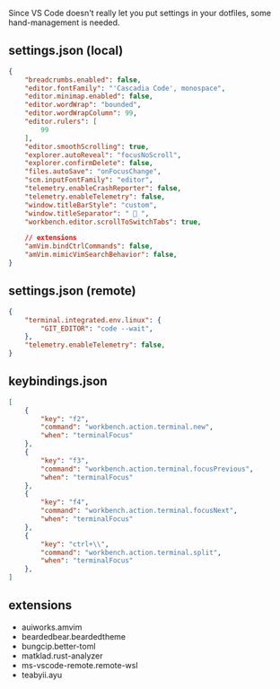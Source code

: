 Since VS Code doesn't really let you put settings in your dotfiles, some hand-management is needed.

## settings.json (local)

```json
{
    "breadcrumbs.enabled": false,
    "editor.fontFamily": "'Cascadia Code', monospace",
    "editor.minimap.enabled": false,
    "editor.wordWrap": "bounded",
    "editor.wordWrapColumn": 99,
    "editor.rulers": [
        99
    ],
    "editor.smoothScrolling": true,
    "explorer.autoReveal": "focusNoScroll",
    "explorer.confirmDelete": false,
    "files.autoSave": "onFocusChange",
    "scm.inputFontFamily": "editor",
    "telemetry.enableCrashReporter": false,
    "telemetry.enableTelemetry": false,
    "window.titleBarStyle": "custom",
    "window.titleSeparator": " 🐲 ",
    "workbench.editor.scrollToSwitchTabs": true,

    // extensions
    "amVim.bindCtrlCommands": false,
    "amVim.mimicVimSearchBehavior": false,
}
```

## settings.json (remote)

```json
{
    "terminal.integrated.env.linux": {
        "GIT_EDITOR": "code --wait",
    },
    "telemetry.enableTelemetry": false,
}
```

## keybindings.json

```json
[
    {
        "key": "f2",
        "command": "workbench.action.terminal.new",
        "when": "terminalFocus"
    },
    {
        "key": "f3",
        "command": "workbench.action.terminal.focusPrevious",
        "when": "terminalFocus"
    },
    {
        "key": "f4",
        "command": "workbench.action.terminal.focusNext",
        "when": "terminalFocus"
    },
    {
        "key": "ctrl+\\",
        "command": "workbench.action.terminal.split",
        "when": "terminalFocus"
    },
]
```

## extensions

- auiworks.amvim
- beardedbear.beardedtheme
- bungcip.better-toml
- matklad.rust-analyzer
- ms-vscode-remote.remote-wsl
- teabyii.ayu